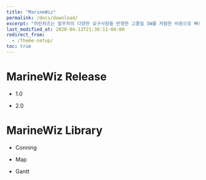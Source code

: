 ```yaml
---
title: "MarineWiz"
permalink: /docs/download/
excerpt: "마린위즈는 발주자의 다양한 요구사항을 반영한 고품질 SW를 저렴한 비용으로 빠르게 개발 가능한 조선해양특화 SW통합개발도구이다."
last_modified_at: 2020-04-13T21:36:11-04:00
redirect_from:
  - /theme-setup/
toc: true
---
```


# MarineWiz Release
  - 1.0

  - 2.0

# MarineWiz Library
  - Conning

  - Map

  - Gantt

